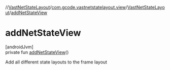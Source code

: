 //[VastNetStateLayout](../../../index.md)/[com.gcode.vastnetstatelayout.view](../index.md)/[VastNetStateLayout](index.md)/[addNetStateView](add-net-state-view.md)

# addNetStateView

[androidJvm]\
private fun [addNetStateView](add-net-state-view.md)()

Add all different state layouts to the frame layout
